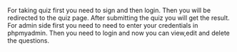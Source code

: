 For taking quiz first you need to sign and then login. Then you will be redirected to the quiz page. After submitting the quiz you will get the result.
For admin side first you need to need to enter your credentials in phpmyadmin. Then you need to login and now you can view,edit and delete the questions.
